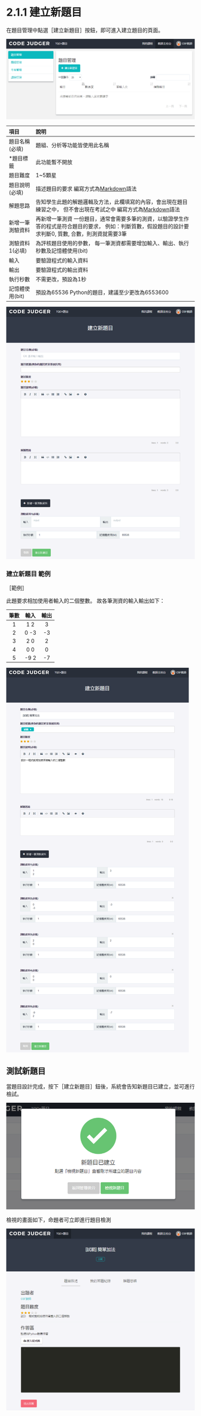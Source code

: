 # 2.1.1 建立新題目

在題目管理中點選［建立新題目］按鈕，即可進入建立題目的頁面。

![題目管理](../../.gitbook/assets/cjmd02-jiao-shi-zhu-kong-tai-01-ti-mu-guan-li-00.png)

| 項目             | 說明                                                                                                                                                       |
| :--------------- | :--------------------------------------------------------------------------------------------------------------------------------------------------------- |
| 題目名稱(必填)   | 題組、分析等功能皆使用此名稱                                                                                                                               |
| \*題目標籤       | 此功能暫不開放                                                                                                                                             |
| 題目難度         | 1~5顆星                                                                                                                                                    |
| 題目說明(必填)   | 描述題目的要求 編寫方式為[Markdown](http://markdown.tw/)語法                                                                                               |
| 解題思路         | 告知學生此題的解題邏輯及方法，此欄填寫的內容，會出現在題目練習之中， 但不會出現在考試之中 編寫方式為[Markdown](http://markdown.tw/)語法                    |
| 新增一筆測驗資料 | 再新增一筆測資 一份題目，通常會需要多筆的測資，以驗證學生作答的程式是符合題目的要求， 例如：判斷質數，假設題目的設計要求判斷0, 質數, 合數，則測資就需要3筆 |
| 測驗資料1(必填)  | 為評核題目使用的參數， 每一筆測資都需要增加輸入、輸出、執行秒數及記憶體使用(bit)                                                                           |
| 輸入             | 要驗證程式的輸入資料                                                                                                                                       |
| 輸出             | 要驗證程式的輸出資料                                                                                                                                       |
| 執行秒數         | 不需更改，預設為1秒                                                                                                                                        |
| 記憶體使用(bit)  | 預設為65536 Python的題目，建議至少更改為6553600                                                                                                            |

![建立新題目](../../.gitbook/assets/cjmd02-jiao-shi-zhu-kong-tai-01-ti-mu-guan-li-01-jian-li-xin-ti-mu-01.png)

### 建立新題目 範例

［範例］

此題要求相加使用者輸入的二個整數。 故各筆測資的輸入輸出如下：

| 筆數  | 輸入  | 輸出  |
| :---: | :---: | :---: |
|   1   |  1 2  |   3   |
|   2   | 0 -3  |  -3   |
|   3   |  2 0  |   2   |
|   4   |  0 0  |   0   |
|   5   | -9 2  |  -7   |

![範例](../../.gitbook/assets/cjmd02-jiao-shi-zhu-kong-tai-01-ti-mu-guan-li-01-jian-li-xin-ti-mu-02.png)

## 測試新題目

當題目設計完成，按下［建立新題目］鈕後，系統會告知新題目已建立，並可進行檢試。

![測試](../../.gitbook/assets/cjmd02-jiao-shi-zhu-kong-tai-01-ti-mu-guan-li-01-jian-li-xin-ti-mu-03.png)

檢視的畫面如下，命題者可立即進行題目檢測

![檢測](../../.gitbook/assets/cjmd02-jiao-shi-zhu-kong-tai-01-ti-mu-guan-li-01-jian-li-xin-ti-mu-05.png)
